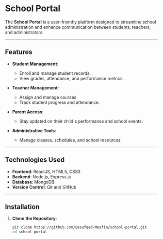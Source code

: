 # School Portal

The **School Portal** is a user-friendly platform designed to streamline school administration and enhance communication between students, teachers, and administrators.

---

## Features

- **Student Management**:
  - Enroll and manage student records.
  - View grades, attendance, and performance metrics.

- **Teacher Management**:
  - Assign and manage courses.
  - Track student progress and attendance.

- **Parent Access**:
  - Stay updated on their child's performance and school events.

- **Administrative Tools**:
  - Manage classes, schedules, and school resources.

---

## Technologies Used

- **Frontend**: ReactJS, HTML5, CSS3
- **Backend**: Node.js, Express.js
- **Database**: MongoDB
- **Version Control**: Git and GitHub

---

## Installation

1. **Clone the Repository**:
   ```bash
   git clone https://github.com/Besufqad-Mesfin/school-portal.git
   cd school-portal
